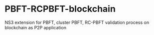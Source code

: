 # PBFT-RCPBFT-blockchain
NS3 extension for PBFT, cluster PBFT, RC-PBFT validation process  on blockchain as P2P application
